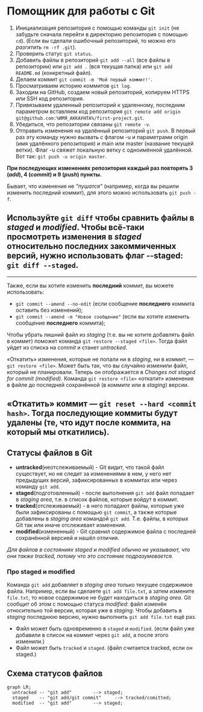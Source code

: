 # Помощник для работы с Git

1. Инициализация репозитория с помощью команды `git init` (не забудьте сначала перейти в директорию репозитория с помощью `cd`).
(Если вы сделали ошибочный репозиторий, то можно его *разгитить* `rm -rf .git`).
2. Проверить статус `git status`.
3. Добавить файлы в репозиторий `git add --all` (все файлы в репозитории) или `git add .` (вся текущая папка) или `git add README.md` (конкретный файл).
4. Делаем коммит `git commit -m 'Мой первый коммит!'`.
5. Просматриваем историю коммитов `git log`.
6. Заходим на GitHub, создаем новый репозиторий, копируем HTTPS или SSH код репозитория. 
7. Привязываем удаленный репозиторий к удаленному, последним параметром вставляем код репозитория `git remote add origin git@github.com:%ИМЯ_АККАУНТА%/first-project.git`.
8. Убедиться, что репозитории связаны `git remote -v`.
9. Отправить изменения на удалённый репозиторий `git push`. В первый раз эту команду нужно вызвать с флагом -u 
и параметрами origin (имя удалённого репозитория) и main или master (название текущей ветки).
Флаг -u свяжет локальную ветку с одноимённой удалённой. Вот так: `git push -u origin master`.

**При последующих изменениях репозитория каждый раз повторять 3 (*add*), 4 (*commit*) и 9 (*push*) пункты.**

Бывает, что изменения не *"пушатся"* (например, когда вы решили изменить последний коммит), для этого можно использовать `git push -f`.

Используйте `git diff` чтобы сравнить файлы в *staged* и *modified*. Чтобы всё-таки просмотреть изменения в *staged* относительно последних закоммиченных версий, нужно использовать флаг --staged: `git diff --staged`.
---

---
Также, если вы хотите изменить **последний** коммит, вы можете использовать:
* `git commit --amend --no-edit` (если сообщение **последнего** коммита оставить без изменений);
* `git commit --amend -m "Новое сообщение"` (если вы хотите изменить сообщение **последнего** коммита);

Чтобы убрать лишний файл из *staging* (т.е. вы не хотите добавлять файл в коммит) поможет команда `git restore --staged <file>`. 
Тогда файл уйдет из списка на *commit* и станет *untracked*.

«Откатить» изменения, которые не попали ни в *staging*, ни в *коммит*, — `git restore <file>`.
Может быть так, что вы случайно изменили файл, который не планировали. 
Теперь он отображается в *Changes not staged for commit (modified)*. 
Команда `git restore <file>` «откатит» изменения в файле до последней сохранённой (в *коммите* или в *staging*) версии.

«Откатить» коммит — `git reset --hard <commit hash>`. Тогда последующие коммиты будут удалены (те, что идут после коммита, на который мы откатились).
---

## Статусы файлов в Git

* **untracked**(неотслеживаемый) - Git видит, что такой файл существует, но не следит за изменениями в нем, у него нет предыдущих версий,
 зафиксированных в коммитах или через команду `git add`.
* **staged**(подготовленный) - после выполнения `git add` файл попадает в *staging area*, т.е. в список файлов, которые войдут в коммит.
* **tracked**(отслеживаемый) - в него попадают файлы, которые уже были зафиксированы с помощью `git commit`, 
а также которые добавлены в *staging area* командой `git add`. Т.е. файлы, в которых Git так или иначе отслеживает изменения.
* **modified**(измененный) - Git сравнил содержимое файла с последней сохранённой версией и нашёл отличия.

*Для файлов в состояниях staged и modified обычно не указывают, что они также tracked, потому что это состояние подразумевается.*

### Про **staged** и **modified**

Команда `git add` добавляет в *staging area* только текущее содержимое файла. Например, если вы сделаете `git add file.txt`, а затем измените `file.txt`, то новое содержимое
не будет находиться в *staging area*. Git сообщит об этом с помощью статуса *modified*: файл изменён относительно той версии, которая уже в *staging*. 
Чтобы добавить в *staging* последнюю версию, нужно выполнить `git add file.txt` ещё раз.
* Файл может быть одновременно в `staged` и `modified`. (если файл уже добавили в список на коммит через `git add`, а после этого изменили.)
* Файл может быть `tracked` и `staged`. (файл считается tracked, если он staged.)

## Схема статусов файлов

```mermaid
graph LR;
  untracked -- "git add" 		--> staged;
  staged    -- "git add/git commit"     --> tracked/comitted;
  modified  -- "git add" 		--> staged;
```
